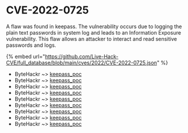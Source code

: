 # CVE-2022-0725

A flaw was found in keepass. The vulnerability occurs due to logging the plain text passwords in system log and leads to an Information Exposure vulnerability. This flaw allows an attacker to interact and read sensitive passwords and logs.

{% embed url="https://github.com/Live-Hack-CVE/full_database/blob/main/cves/2022/CVE-2022-0725.json" %}


* ByteHackr ~> [keepass_poc](https://www.alice-snow.ru/2022/database/cve-2022-0725/keepass_poc-bytehackr)
* ByteHackr ~> [keepass_poc](https://www.alice-snow.ru/2022/database/cve-2022-0725/keepass_poc-bytehackr)
* ByteHackr ~> [keepass_poc](https://www.alice-snow.ru/2022/database/cve-2022-0725/keepass_poc-bytehackr)
* ByteHackr ~> [keepass_poc](https://www.alice-snow.ru/2022/database/cve-2022-0725/keepass_poc-bytehackr)
* ByteHackr ~> [keepass_poc](https://www.alice-snow.ru/2022/database/cve-2022-0725/keepass_poc-bytehackr)
* ByteHackr ~> [keepass_poc](https://www.alice-snow.ru/2022/database/cve-2022-0725/keepass_poc-bytehackr)
* ByteHackr ~> [keepass_poc](https://www.alice-snow.ru/2022/database/cve-2022-0725/keepass_poc-bytehackr)
* ByteHackr ~> [keepass_poc](https://www.alice-snow.ru/2022/database/cve-2022-0725/keepass_poc-bytehackr)
* ByteHackr ~> [keepass_poc](https://www.alice-snow.ru/2022/database/cve-2022-0725/keepass_poc-bytehackr)